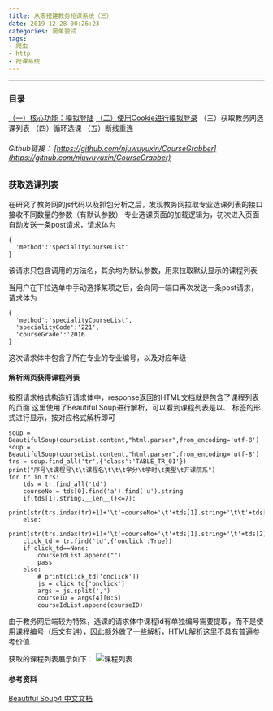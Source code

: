 ```yaml
---
title: 从零搭建教务抢课系统（三）
date: 2019-12-28 00:26:23
categories: 简单尝试
tags:
- 爬虫
- http
- 抢课系统
---
```

----
### 目录
[（一）核心功能：模拟登陆](https://njuwuyuxin.github.io/2019/12/26/%E4%BB%8E%E9%9B%B6%E6%90%AD%E5%BB%BA%E6%95%99%E5%8A%A1%E6%8A%A2%E8%AF%BE%E7%B3%BB%E7%BB%9F%EF%BC%88%E4%B8%80%EF%BC%89/)
[（二）使用Cookie进行模拟登录](https://njuwuyuxin.github.io/2019/12/27/%E4%BB%8E%E9%9B%B6%E6%90%AD%E5%BB%BA%E6%95%99%E5%8A%A1%E6%8A%A2%E8%AF%BE%E7%B3%BB%E7%BB%9F%EF%BC%88%E4%BA%8C%EF%BC%89/)
（三）获取教务网选课列表
（四）循环选课
（五）断线重连

###### Github链接： [https://github.com/njuwuyuxin/CourseGrabber](https://github.com/njuwuyuxin/CourseGrabber)

### 获取选课列表
在研究了教务网的js代码以及抓包分析之后，发现教务网拉取专业选课列表的接口接收不同数量的参数（有默认参数）
专业选课页面的加载逻辑为，初次进入页面自动发送一条post请求，请求体为
```
{
  'method':'specialityCourseList'
}
```
该请求只包含调用的方法名，其余均为默认参数，用来拉取默认显示的课程列表

当用户在下拉选单中手动选择某项之后，会向同一端口再次发送一条post请求，请求体为
```
{
  'method':'specialityCourseList',
  'specialityCode':'221',
  'courseGrade':'2016
}
```
这次请求体中包含了所在专业的专业编号，以及对应年级

#### 解析网页获得课程列表
按照请求格式构造好请求体中，response返回的HTML文档就是包含了课程列表的页面
这里使用了Beautiful Soup进行解析，可以看到课程列表是以<tr>、 <td>标签的形式进行显示，按对应格式解析即可
```
soup = BeautifulSoup(courseList.content,"html.parser",from_encoding='utf-8')
soup = BeautifulSoup(courseList.content,"html.parser",from_encoding='utf-8')
trs = soup.find_all('tr',{'class':'TABLE_TR_01'})
print("序号\t课程号\t\t课程名\t\t\t学分\t学时\t类型\t开课院系")
for tr in trs:
    tds = tr.find_all('td')
    courseNo = tds[0].find('a').find('u').string
    if(tds[1].string.__len__()<=7):
        print(str(trs.index(tr)+1)+'\t'+courseNo+'\t'+tds[1].string+'\t\t'+tds[2].string+'\t'+tds[3].string+'\t'+tds[4].string+'\t'+tds[6].string)
    else:
        print(str(trs.index(tr)+1)+'\t'+courseNo+'\t'+tds[1].string+'\t'+tds[2].string+'\t'+tds[3].string+'\t'+tds[4].string+'\t'+tds[6].string)
    click_td = tr.find('td',{'onclick':True})
    if click_td==None:
        courseIdList.append("")
        pass
    else:
        # print(click_td['onclick'])
        js = click_td['onclick']
        args = js.split(',')
        courseID = args[4][0:5]
        courseIdList.append(courseID)
```
由于教务网后端较为特殊，选课的请求体中课程id有单独编号需要提取，而不是使用课程编号（后文有讲），因此额外做了一些解析，HTML解析这里不具有普遍参考价值.

获取的课程列表展示如下：
![课程列表](https://upload-images.jianshu.io/upload_images/16734657-21ed6aa2ccdb6724.png?imageMogr2/auto-orient/strip%7CimageView2/2/w/1240)

#### 参考资料
[Beautiful Soup4 中文文档](https://www.crummy.com/software/BeautifulSoup/bs3/documentation.zh.html)